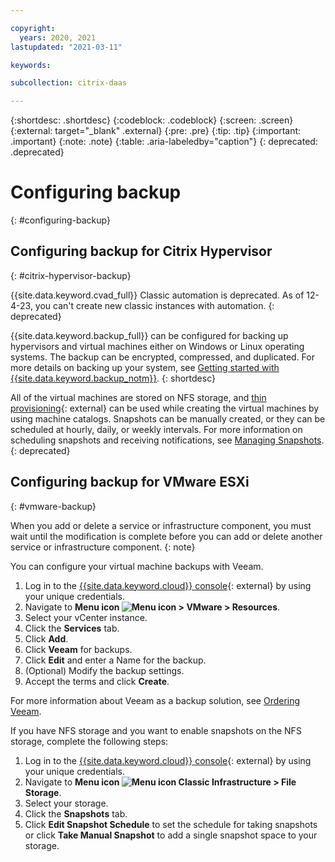 ```yaml
---

copyright:
  years: 2020, 2021
lastupdated: "2021-03-11"

keywords:

subcollection: citrix-daas

---
```


{:shortdesc: .shortdesc}
{:codeblock: .codeblock}
{:screen: .screen}
{:external: target="_blank" .external}
{:pre: .pre}
{:tip: .tip}
{:important: .important}
{:note: .note}
{:table: .aria-labeledby="caption"}
{: deprecated: .deprecated} 

# Configuring backup
{: #configuring-backup}

## Configuring backup for Citrix Hypervisor
{: #citrix-hypervisor-backup}

{{site.data.keyword.cvad_full}} Classic automation is deprecated. As of 12-4-23, you can't create new classic instances with automation. 
{: deprecated}

{{site.data.keyword.backup_full}} can be configured for backing up hypervisors and virtual machines either on Windows or Linux operating systems. The backup can be encrypted, compressed, and duplicated. For more details on backing up your system, see [Getting started with {{site.data.keyword.backup_notm}}](/docs/Backup?topic=Backup-getting-started).
{: shortdesc}

All of the virtual machines are stored on NFS storage, and [thin provisioning](https://docs.citrix.com/en-us/tech-zone/design/reference-architectures/image-management.html#choosing-the-right-provisioning-model){: external} can be used while creating the virtual machines by using machine catalogs. Snapshots can be manually created, or they can be scheduled at hourly, daily, or weekly intervals. For more information on scheduling snapshots and receiving notifications, see [Managing Snapshots](/docs/FileStorage?topic=FileStorage-managingSnapshots).
{: deprecated}

## Configuring backup for VMware ESXi
{: #vmware-backup}

When you add or delete a service or infrastructure component, you must wait until the modification is complete before you can add or delete another service or infrastructure component. 
{: note}

You can configure your virtual machine backups with Veeam. 

1. Log in to the [{{site.data.keyword.cloud}} console](https://cloud.ibm.com/login){: external} by using your unique credentials.
2. Navigate to **Menu icon ![Menu icon](../icons/icon_hamburger.svg) > VMware > Resources**. 
3. Select your vCenter instance.
4. Click the **Services** tab.
5. Click **Add**.
6. Click **Veeam** for backups. 
7. Click **Edit** and enter a Name for the backup. 
8. (Optional) Modify the backup settings.
9. Accept the terms and click **Create**.

For more information about Veeam as a backup solution, see [Ordering Veeam](/docs/VMwaresolutions?topic=VMwaresolutions-veeam_ordering).

If you have NFS storage and you want to enable snapshots on the NFS storage, complete the following steps:

1. Log in to the [{{site.data.keyword.cloud}} console](https://cloud.ibm.com/login){: external} by using your unique credentials.
2. Navigate to **Menu icon ![Menu icon](../icons/icon_hamburger.svg) Classic Infrastructure > File Storage**. 
3. Select your storage. 
4. Click the **Snapshots** tab.
5. Click **Edit Snapshot Schedule** to set the schedule for taking snapshots or click **Take Manual Snapshot** to add a single snapshot space to your storage. 
